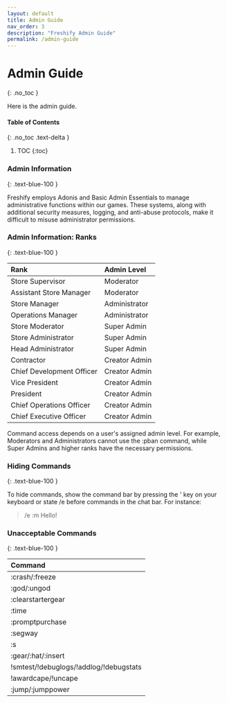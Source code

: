 ```yaml
---
layout: default
title: Admin Guide
nav_order: 3
description: "Freshify Admin Guide"
permalink: /admin-guide
---
```


# Admin Guide
{: .no_toc }

Here is the admin guide.

#### Table of Contents
{: .no_toc .text-delta }

1. TOC
{:toc}

### Admin Information
{: .text-blue-100 }

Freshify employs Adonis and Basic Admin Essentials to manage administrative functions within our games. These systems, along with additional security measures, logging, and anti-abuse protocols, make it difficult to misuse administrator permissions.

### Admin Information: Ranks
{: .text-blue-100 }

| Rank        | Admin Level         |
|:------------|:--------------------|
| Store Supervisor | Moderator | 
| Assistant Store Manager | Moderator |
| Store Manager | Administrator | 
| Operations Manager | Administrator | 
| Store Moderator | Super Admin |
| Store Administrator | Super Admin |
| Head Administrator | Super Admin |
| Contractor | Creator Admin |
| Chief Development Officer | Creator Admin |
| Vice President | Creator Admin |
| President | Creator Admin |
| Chief Operations Officer | Creator Admin |
| Chief Executive Officer | Creator Admin |

Command access depends on a user's assigned admin level. For example, Moderators and Administrators cannot use the :pban command, while Super Admins and higher ranks have the necessary permissions.

### Hiding Commands
{: .text-blue-100 }

To hide commands, show the command bar by pressing the ' key on your keyboard or state /e before commands in the chat bar. For instance:

> /e :m Hello!

### Unacceptable Commands
{: .text-blue-100 }

| Command     |
|:------------|
| :crash/:freeze |
| :god/:ungod |
| :clearstartergear |
| :time |
| :promptpurchase |
| :segway | 
| :s |
| :gear/:hat/:insert |
| !smtest/!debuglogs/!addlog/!debugstats |
| !awardcape/!uncape | 
| :jump/:jumppower |




